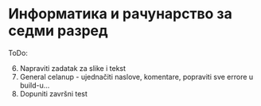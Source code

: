 # Информатика и рачунарство за седми разред

ToDo:


6. Napraviti zadatak za slike i tekst 
8. General celanup  - ujednačiti naslove, komentare, popraviti sve errore u build-u...
9. Dopuniti završni test

